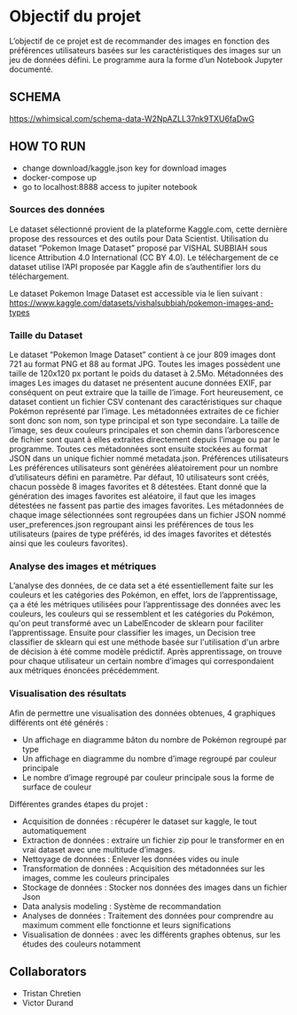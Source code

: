 # Objectif du projet

L’objectif de ce projet est de recommander des images en fonction des préférences utilisateurs basées sur les
caractéristiques des images sur un jeu de données défini. Le programme aura la forme d’un Notebook Jupyter
documenté.

## SCHEMA

https://whimsical.com/schema-data-W2NpAZLL37nk9TXU6faDwG

## HOW TO RUN 

- change download/kaggle.json key for download images
- docker-compose up 
- go to localhost:8888 access to jupiter notebook

### Sources des données
Le dataset sélectionné provient de la plateforme Kaggle.com, cette dernière propose des ressources et des outils
pour Data Scientist. Utilisation du dataset “Pokemon Image Dataset” proposé par VISHAL
SUBBIAH sous licence Attribution 4.0 International (CC BY 4.0). Le téléchargement de ce dataset utilise l’API
proposée par Kaggle afin de s’authentifier lors du téléchargement.

Le dataset Pokemon Image Dataset est accessible via le lien suivant :
https://www.kaggle.com/datasets/vishalsubbiah/pokemon-images-and-types

### Taille du Dataset

Le dataset “Pokemon Image Dataset” contient à ce jour 809 images dont 721 au format PNG et 88 au format
JPG. Toutes les images possèdent une taille de 120x120 px portant le poids du dataset à 2.5Mo.
Métadonnées des images
Les images du dataset ne présentent aucune données EXIF, par conséquent on peut extraire que la
taille de l’image. Fort heureusement, ce dataset contient un fichier CSV contenant des caractéristiques sur
chaque Pokémon représenté par l’image. Les métadonnées extraites de ce fichier sont donc son nom, son type
principal et son type secondaire. La taille de l’image, ses deux couleurs principales et son chemin dans
l’arborescence de fichier sont quant à elles extraites directement depuis l’image ou par le programme. Toutes ces
métadonnées sont ensuite stockées au format JSON dans un unique fichier nommé metadata.json.
Préférences utilisateurs
Les préférences utilisateurs sont générées aléatoirement pour un nombre d’utilisateurs défini en paramètre. Par
défaut, 10 utilisateurs sont créés, chacun possède 8 images favorites et 8 détestées.
Etant donné que la génération des images favorites est aléatoire, il faut que les images détestées ne fassent pas
partie des images favorites. Les métadonnées de chaque image sélectionnées sont regroupées dans un fichier
JSON nommé user_preferences.json regroupant ainsi les préférences de tous les utilisateurs (paires de type
préférés, id des images favorites et détestés ainsi que les couleurs favorites).


### Analyse des images et métriques

L’analyse des données, de ce data set a été essentiellement faite sur les couleurs et les catégories des
Pokémon, en effet, lors de l’apprentissage, ça a été les métriques utilisées pour l’apprentissage des données
avec les couleurs, les couleurs qui se ressemblent et les catégories du Pokémon, qu'on peut transformé
avec un LabelEncoder de sklearn pour faciliter l’apprentissage.
Ensuite pour classifier les images, un Decision tree classifier de sklearn qui est une
méthode basée sur l'utilisation d'un arbre de décision à été comme modèle prédictif. Après apprentissage, on
trouve pour chaque utilisateur un certain nombre d’images qui correspondaient aux métriques énoncées
précédemment.

### Visualisation des résultats

Afin de permettre une visualisation des données obtenues, 4 graphiques différents ont été générés  :
- Un affichage en diagramme bâton du nombre de Pokémon regroupé par type
- Un affichage en diagramme du nombre d’image regroupé par couleur principale
- Le nombre d’image regroupé par couleur principale sous la forme de surface de couleur

Différentes grandes étapes du projet :
- Acquisition de données : récupérer le dataset sur kaggle, le tout automatiquement
- Extraction de données  : extraire un fichier zip pour le transformer en en vrai dataset avec une multitude
d’images.
- Nettoyage de données : Enlever les données vides ou inule
- Transformation de données : Acquisition des métadonnées sur les images, comme les couleurs
principales
- Stockage de données : Stocker nos données des images dans un fichier Json
- Data analysis modeling : Système de recommandation
- Analyses de données : Traitement des données pour comprendre au maximum comment elle fonctionne
et leurs significations
- Visualisation de données : avec les différents graphes obtenus, sur les études des couleurs notamment


## Collaborators

- Tristan Chretien
- Victor Durand

